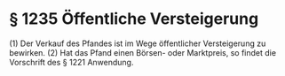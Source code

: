 # § 1235 Öffentliche Versteigerung
(1) Der Verkauf des Pfandes ist im Wege öffentlicher Versteigerung zu bewirken.
(2) Hat das Pfand einen Börsen- oder Marktpreis, so findet die Vorschrift des § 1221 Anwendung.